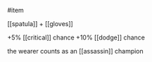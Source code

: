 #item

[[spatula]] + [[gloves]]

+5% [[critical]] chance
+10% [[dodge]] chance

the wearer counts as an [[assassin]] champion